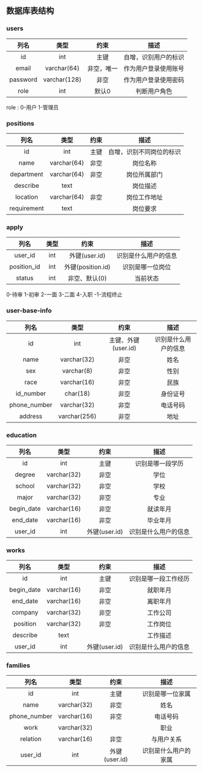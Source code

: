 ## 数据库表结构

### users

|   列名   |     类型     |    约束    |         描述         |
| :------: | :----------: | :--------: | :------------------: |
|    id    |     int      |    主键    | 自增，识别用户的标识 |
|  email   | varchar(64)  | 非空，唯一 | 作为用户登录使用账号 |
| password | varchar(128) |    非空    | 作为用户登录使用密码 |
|   role   |     int      |   默认0    |     判断用户角色     |

role : 0-用户	1-管理员

### positions

|    列名     |    类型     | 约束 |           描述           |
| :---------: | :---------: | :--: | :----------------------: |
|     id      |     int     | 主键 | 自增，识别不同岗位的标识 |
|    name     | varchar(64) | 非空 |         岗位名称         |
| department  | varchar(64) | 非空 |       岗位所属部门       |
|  describe   |    text     |      |         岗位描述         |
|  location   | varchar(64) | 非空 |       岗位工作地址       |
| requirement |    text     |      |         岗位要求         |

### apply

|    列名    | 类型 |       约束       |         描述         |
| :--------: | :--: | :--------------: | :------------------: |
|   user_id   | int  |  外键(user.id)   | 识别是什么用户的信息 |
| position_id | int  | 外键(position.id) |   识别是哪一位岗位   |
|   status   | int  |  非空、默认(0)   |       当前状态       |

0-待审	1-初审	2-一面	3-二面	4-入职	-1-流程终止

### user-base-info

|     列名     |     类型     |        约束         |         描述         |
| :----------: | :----------: | :-----------------: | :------------------: |
|      id      |     int      | 主键、外键(user.id) | 识别是什么用户的信息 |
|     name     | varchar(32)  |        非空         |         姓名         |
|     sex      |  varchar(8)  |        非空         |         性别         |
|     race     | varchar(16)  |        非空         |         民族         |
|  id_number   |   char(18)   |        非空         |       身份证号       |
| phone_number | varchar(32)  |        非空         |       电话号码       |
|   address    | varchar(256) |        非空         |         地址         |

### education

|     列名     |     类型     |        约束         |         描述         |
| :----------: | :----------: | :-----------------: | :------------------: |
| id | int | 主键 | 识别是哪一段学历 |
| degree | varchar(32) | 非空 | 学位 |
| school | varchar(32) | 非空 | 学校 |
| major | varchar(32) | 非空 | 专业 |
| begin_date | varchar(16) | 非空 | 就读年月 |
| end_date | varchar(16) | 非空 | 毕业年月 |
| user_id | int  |   外键(user.id)    | 识别是什么用户的信息 |

### works

|    列名    | 类型 | 约束 |         描述         |
| :--------: | :--: | :--: | :------------------: |
|     id     | int  | 主键 | 识别是哪一段工作经历 |
| begin_date | varchar(16) | 非空 |       就职年月       |
| end_date | varchar(16) | 非空 | 离职年月 |
| company | varchar(32) | 非空 | 工作公司 |
| position | varchar(32) | 非空 | 工作岗位 |
| describe | text |  | 工作描述 |
| user_id | int | 外键(user.id) | 识别是什么用户的信息 |


### families

|     列名     |    类型     |     约束      |         描述         |
| :----------: | :---------: | :-----------: | :------------------: |
|      id      |     int     |     主键      |   识别是哪一位家属   |
|     name     | varchar(32) |     非空      |         姓名         |
| phone_number | varchar(16) |     非空      |       电话号码       |
|     work     | varchar(32) |               |         职业         |
|   relation   | varchar(16) |     非空      |      与用户关系      |
|   user_id    |     int     | 外键(user.id) | 识别是什么用户的家属 |

